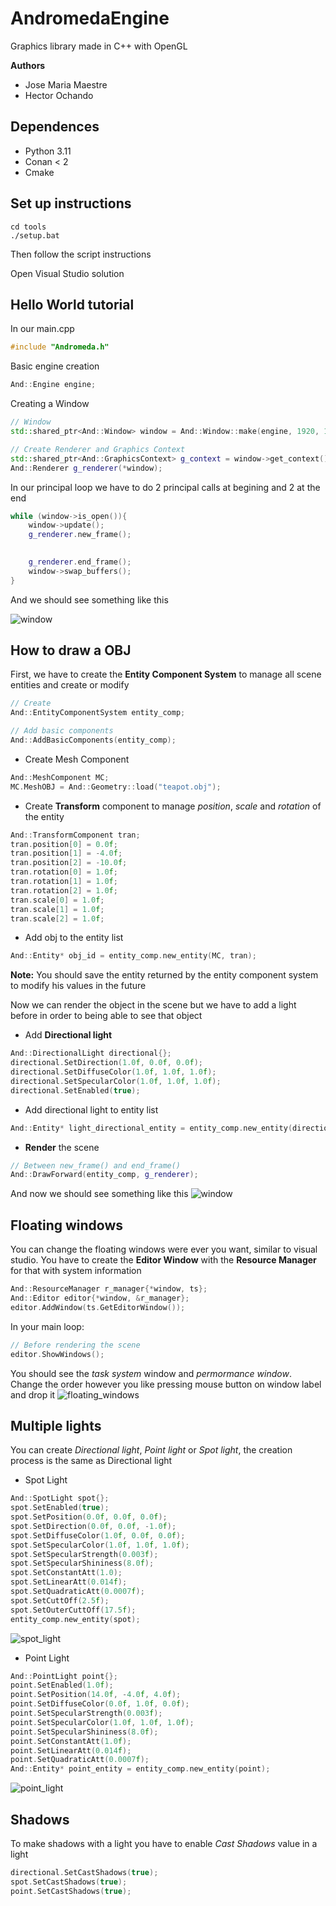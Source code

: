 # AndromedaEngine

Graphics library made in C++ with OpenGL

__Authors__
- Jose Maria Maestre
- Hector Ochando 

## Dependences
- Python 3.11
- Conan < 2 
- Cmake

## Set up instructions

``` 
cd tools
./setup.bat
```
Then follow the script instructions

Open Visual Studio solution


## Hello World tutorial

In our main.cpp 

```C++
#include "Andromeda.h"
```

Basic engine creation
```C++
And::Engine engine;
```

Creating a Window
```C++
// Window
std::shared_ptr<And::Window> window = And::Window::make(engine, 1920, 1080, "Andromeda Engine");

// Create Renderer and Graphics Context
std::shared_ptr<And::GraphicsContext> g_context = window->get_context();
And::Renderer g_renderer(*window); 
```

In our principal loop we have to do 2 principal calls at begining and 2 at the end
```C++
while (window->is_open()){
    window->update();
    g_renderer.new_frame();
    

    g_renderer.end_frame();
    window->swap_buffers();
}
```

And we should see something like this

![window](./docs/main.png)

## How to draw a OBJ

First, we have to create the __Entity Component System__ to manage all scene entities and create or modify

```C++
// Create
And::EntityComponentSystem entity_comp;

// Add basic components
And::AddBasicComponents(entity_comp);
```

- Create Mesh Component
```C++
And::MeshComponent MC;
MC.MeshOBJ = And::Geometry::load("teapot.obj");
```

- Create __Transform__ component to manage *position*, *scale* and *rotation* of the entity
```C++
And::TransformComponent tran;
tran.position[0] = 0.0f;
tran.position[1] = -4.0f;
tran.position[2] = -10.0f;
tran.rotation[0] = 1.0f;
tran.rotation[1] = 1.0f;
tran.rotation[2] = 1.0f;
tran.scale[0] = 1.0f;
tran.scale[1] = 1.0f;
tran.scale[2] = 1.0f;
```
- Add obj to the entity list
```C++
And::Entity* obj_id = entity_comp.new_entity(MC, tran);
```

__Note:__ You should save the entity returned by the entity component system to modify his values in the future

Now we can render the object in the scene but we have to add a light before in order to being able to see that object

- Add __Directional light__

```C++
And::DirectionalLight directional{};
directional.SetDirection(1.0f, 0.0f, 0.0f);
directional.SetDiffuseColor(1.0f, 1.0f, 1.0f);
directional.SetSpecularColor(1.0f, 1.0f, 1.0f);
directional.SetEnabled(true);
```

- Add directional light to entity list
```C++
And::Entity* light_directional_entity = entity_comp.new_entity(directional);
```

- __Render__ the scene

```C++
// Between new_frame() and end_frame()
And::DrawForward(entity_comp, g_renderer);
```

And now we should see something like this
![window](./docs/teapot.png)



## Floating windows

You can change the floating windows were ever you want, similar to visual studio. You have to create the __Editor Window__ with the  __Resource Manager__ for that with system information

```C++
And::ResourceManager r_manager{*window, ts};
And::Editor editor{*window, &r_manager};
editor.AddWindow(ts.GetEditorWindow());
```

In your main loop:
```C++
// Before rendering the scene
editor.ShowWindows();
```

You should see the *task system* window and *permormance window*. Change the order however you like pressing mouse button on window label and drop it
![floating_windows](./docs/floating_windows.png)

## Multiple lights
You can create *Directional light*, *Point light* or *Spot light*, the creation process is the same as Directional light

- Spot Light
```C++
And::SpotLight spot{};
spot.SetEnabled(true);
spot.SetPosition(0.0f, 0.0f, 0.0f);
spot.SetDirection(0.0f, 0.0f, -1.0f);
spot.SetDiffuseColor(1.0f, 0.0f, 0.0f);
spot.SetSpecularColor(1.0f, 1.0f, 1.0f);
spot.SetSpecularStrength(0.003f);
spot.SetSpecularShininess(8.0f);
spot.SetConstantAtt(1.0);
spot.SetLinearAtt(0.014f);
spot.SetQuadraticAtt(0.0007f);
spot.SetCuttOff(2.5f);
spot.SetOuterCuttOff(17.5f);
entity_comp.new_entity(spot);
```
![spot_light](./docs/spot.png)

- Point Light
```C++
And::PointLight point{};
point.SetEnabled(1.0f);
point.SetPosition(14.0f, -4.0f, 4.0f);
point.SetDiffuseColor(0.0f, 1.0f, 0.0f);
point.SetSpecularStrength(0.003f);
point.SetSpecularColor(1.0f, 1.0f, 1.0f);
point.SetSpecularShininess(8.0f);
point.SetConstantAtt(1.0f);
point.SetLinearAtt(0.014f);
point.SetQuadraticAtt(0.0007f);
And::Entity* point_entity = entity_comp.new_entity(point);
```
![point_light](./docs/point.png)


## Shadows

To make shadows with a light you have to enable *Cast Shadows* value in a light
```C++
directional.SetCastShadows(true);
spot.SetCastShadows(true);
point.SetCastShadows(true);
```